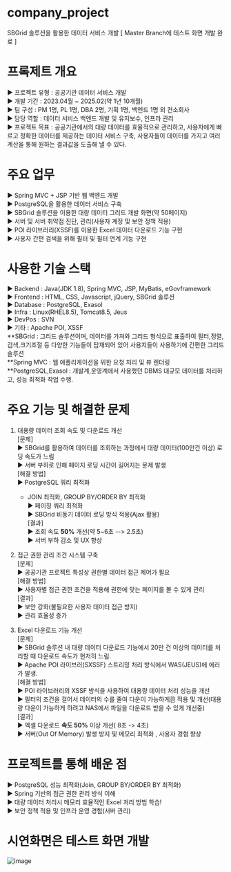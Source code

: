 # company_project
SBGrid 솔루션을 활용한 데이터 서비스 개발 [ Master Branch에 테스트 화면 개발 완료 ] 


# 프록제트 개요
▶ 프로젝트 유형 : 공공기관 데이터 서비스 개발  
▶ 개발 기간 : 2023.04월 ~ 2025.02(약 1년 10개월)  
▶ 팀 구성 : PM 1명, PL 1명, DBA 2명, 기획 1명, 백엔드 1명 외 컨소회사  
▶ 담당 역할 : 데이터 서비스 백엔드 개발 및 유지보수, 인프라 관리  
▶ 프로젝트 목표 : 공공기관에서의 대량 데이터를 효율적으로 관리하고, 사용자에게 빠르고 정확한 데이터를 제공하는 데이터 서비스 구축, 사용자들이 데이터를 가지고 여러 계산을 통해 원하는 결과값을 도출해 낼 수 있다.  


# 주요 업무
▶ Spring MVC + JSP 기반 웹 백엔드 개발  
▶ PostgreSQL을 활용한 데이터 서비스 구축  
▶ SBGrid 솔루션을 이용한 대량 데이터 그리드 개발 화면(약 50페이지)  
▶ 서버 및 서버 취약점 진단, 관리(사용자 계정 및 보안 정책 적용)  
▶ POI 라이브러리(XSSF)를 이용한 Excel 데이터 다운로드 기능 구현  
▶ 사용자 간편 검색을 위해 필터 및 필터 연계 기능 구현  


# 사용한 기술 스택
▶ Backend : Java(JDK 1.8), Spring MVC, JSP, MyBatis, eGovframework  
▶ Frontend : HTML, CSS, Javascript, jQuery, SBGrid 솔루션  
▶ Database : PostgreSQL, Exasol  
▶ Infra : Linux(RHEL8.5), Tomcat8.5, Jeus  
▶ DevPos : SVN  
▶ 기타 : Apache POI, XSSF  
**SBGrid : 그리드 솔루션이며, 데이터를 가져와 그리드 형식으로 표출하여 필터,정렬,검색,크기조절 등 다양한 기능들이 탑재되어 있어 사용지들이 사용하기에 간편한 그리드 솔루션  
**Spring MVC : 웹 애플리케이션을 위한 요청 처리 및 뷰 렌더링  
**PostgreSQL,Exasol : 개발계,운영계에서 사용했던 DBMS 대규모 데이터를 처리하고, 성능 최적화 작업 수행.  


# 주요 기능 및 해결한 문제
1. 대용량 데이터 조회 속도 및 다운로드 개선  
[문제]  
  ▶  SBGrid를 활용하여 데이터를 조회하는 과정에서 대량 데이터(100만건 이상) 로딩 속도가 느림  
  ▶  서버 부하로 인해 페이지 로딩 시간이 길어지는 문제 발생  
[해결 방법]  
  ▶ PostgreSQL 쿼리 최적화  
    - JOIN 최적화, GROUP BY/ORDER BY 최적화  
  ▶ 페이징 쿼리 최적화  
  ▶ SBGrid 비동기 데이터 로딩 방식 적용(Ajax 활용)  
[결과]  
  ▶ 조회 속도 **50%** 개선(약 5~6초 --> 2.5초)  
  ▶ 서버 부하 감소 및 UX 향상  


2. 접근 권한 관리 조건 시스템 구축  
[문제]  
  ▶ 공공기관 프로젝트 특성상 권한별 데이터 접근 제어가 필요  
[해결 방법]  
  ▶ 사용자별 접근 권한 조건을 적용해 권한에 맞는 페이지를 볼 수 있게 관리  
[결과]  
  ▶ 보안 강화(불필요한 사용자 데이터 접근 방지)  
  ▶ 관리 효율성 증가  


3. Excel 다운로드 기능 개선  
[문제]  
  ▶ SBGrid 솔루션 내 대량 데이터 다운로드 기능에서 20만 건 이상의 데이터를 처리할 때 다운로드 속도가 현저히 느림.  
  ▶ Apache POI 라이브러(SXSSF) 스트리밍 처리 방식에서 WAS(JEUS)에 에러가 발생.  
[해결 방법]  
  ▶ POI 라이브러리의 XSSF 방식을 사용하여 대용량 데이터 처리 성능을 개선  
  ▶ 필터의 조건을 걸어서 데이터의 수를 줄여 다운이 가능하게끔 적용 및 개선(대용량 다운이 가능하게 하려고 NAS에서 파일을 다운로드 받을 수 있게 개선중)  
[결과]  
  ▶ 엑셀 다운로드 **속도 50%** 이상 개선( 8초 -> 4초)  
  ▶ 서버(Out Of Memory) 발생 방지 및 메모리 최적화 , 사용자 경험 향상  



# 프로젝트를 통해 배운 점  
  ▶ PostgreSQL 성능 최적화(Join, GROUP BY/ORDER BY 최적화)  
  ▶ Spring 기반의 접근 권한 관리 방식 이해  
  ▶ 대량 데이터 처리시 메모리 효율적인 Excel 처리 방법 학습!  
  ▶ 보안 정책 적용 및 인프라 운영 경험(서버 관리)  


# 시연화면은 테스트 화면 개발
![image](https://github.com/user-attachments/assets/b5ac717b-8937-494d-ba0a-5bba2f149bd0)


